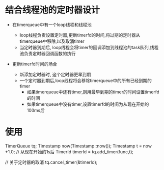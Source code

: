 # 结合线程池的定时器设计

* 在timerqueue中有一个loop线程和线程池
   * loop线程负责设置定时器,更新timerfd的时间,将过期的定时器从timerqueue中移除,以及取消timer
   * 当定时器到期后, loop线程会将timer的回调添加到线程池的task队列,线程池负责定时器回调函数的执行
 
 * 更新timerfd时间的场合
   * 新添加定时器时, 这个定时器更早到期
   * 一个定时器到期后,loop线程将会移除timerqueue中的所有已经到期的timer
     * 如果timerqueue中还有timer,则用最早到期的timer的时间设置timerfd的时间
     * 如果timerqueue中没有timer,设置timerfd的时间为从现在开始的100ms后
     
 # 使用
 
 TimerQueue tq;
 Timestamp now(Timestamp::now());
 Timestamp t = now +1.0; // 从现在开始的1s后
 TimerId timerId = tq.add_timer(func,t);
 
 // 关于定时器的取消
 tq.cancel_timer(&timerId);
 
